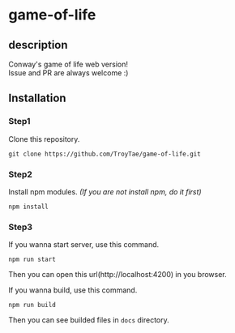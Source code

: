 # game-of-life

## description

Conway's game of life web version!  
Issue and PR are always welcome :)  

## Installation

### Step1
Clone this repository.
```
git clone https://github.com/TroyTae/game-of-life.git
```

### Step2
Install npm modules.
*(If you are not install npm, do it first)*
```
npm install
```

### Step3
If you wanna start server, use this command.
```
npm run start
```
Then you can open this url(http://localhost:4200) in you browser.

If you wanna build, use this command.
```
npm run build
```
Then you can see builded files in `docs` directory.
